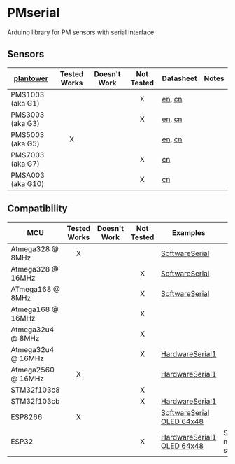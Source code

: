 # PMserial

Arduino library for PM sensors with serial interface

## Sensors

[plantower][]      | Tested Works | Doesn't Work | Not Tested  | Datasheet | Notes
------------------ | :----------: | :----------: | :---------: | --------- | -----
PMS1003 (aka G1)   |   |   | X | [en][g1aqmd],  [cn][g1lcsc] |
PMS3003 (aka G3)   |   |   | X | [en][g3aqmon], [cn][g3lcsc] |
PMS5003 (aka G5)   | X |   |   | [en][g5aqmd],  [cn][g5lcsc] |
PMS7003 (aka G7)   |   |   | X |                [cn][g7lcsc] |
PMSA003 (aka G10)  |   |   | X |                [cn][gAlcsc] |

[plantower]: http://www.plantower.com/
[g1aqmd]:    http://www.aqmd.gov/docs/default-source/aq-spec/resources-page/plantower-pms1003-manual_v2-5.pdf?sfvrsn=2
[g5aqmd]:    http://www.aqmd.gov/docs/default-source/aq-spec/resources-page/plantower-pms5003-manual_v2-3.pdf?sfvrsn=2
[g3aqmon]:   https://github.com/avaldebe/AQmon/raw/master/Documents/PMS3003_LOGOELE.pdf
[g5aqmon]:   https://github.com/avaldebe/AQmon/raw/master/Documents/PMS5003_LOGOELE.pdf
[g1lcsc]:    https://datasheet.lcsc.com/szlcsc/PMS1003_C89289.pdf
[g3lcsc]:    https://datasheet.lcsc.com/szlcsc/PMS3003_C87024.pdf
[g5lcsc]:    https://datasheet.lcsc.com/szlcsc/PMS5003_C91431.pdf
[g7lcsc]:    https://datasheet.lcsc.com/szlcsc/PMS7003_C84815.pdf
[gAlcsc]:    https://datasheet.lcsc.com/szlcsc/PMSA003-C_C89095.pdf

## Compatibility

MCU                | Tested Works | Doesn't Work | Not Tested  | Examples | Notes
------------------ | :----------: | :----------: | :---------: | -------- | -----
Atmega328  @  8MHz | X |   |   | [SoftwareSerial][]                 |
Atmega328  @ 16MHz |   |   | X | [SoftwareSerial][]                 |
ATmega168  @  8MHz |   |   | X | [SoftwareSerial][]                 |
Atmega168  @ 16MHz |   |   | X |                                    |
Atmega32u4 @  8MHz |   |   | X |                                    |
Atmega32u4 @ 16MHz |   |   | X | [HardwareSerial1][]                |
Atmega2560 @ 16MHz | X |   |   | [HardwareSerial1][]                |
STM32f103c8        |   |   | X |                                    |
STM32f103cb        |   |   | X | [HardwareSerial1][]                |
ESP8266            | X |   |   | [SoftwareSerial][]  [OLED 64x48][] |
ESP32              |   |   | X | [HardwareSerial1][] [OLED 64x48][] | Serial1 not supported


[SoftwareSerial]:  examples/SoftwareSerial/README.md
[HardwareSerial1]: examples/HardwareSerial1/README.md
[OLED 64x48]:      examples/OLED_64x48/README.md

